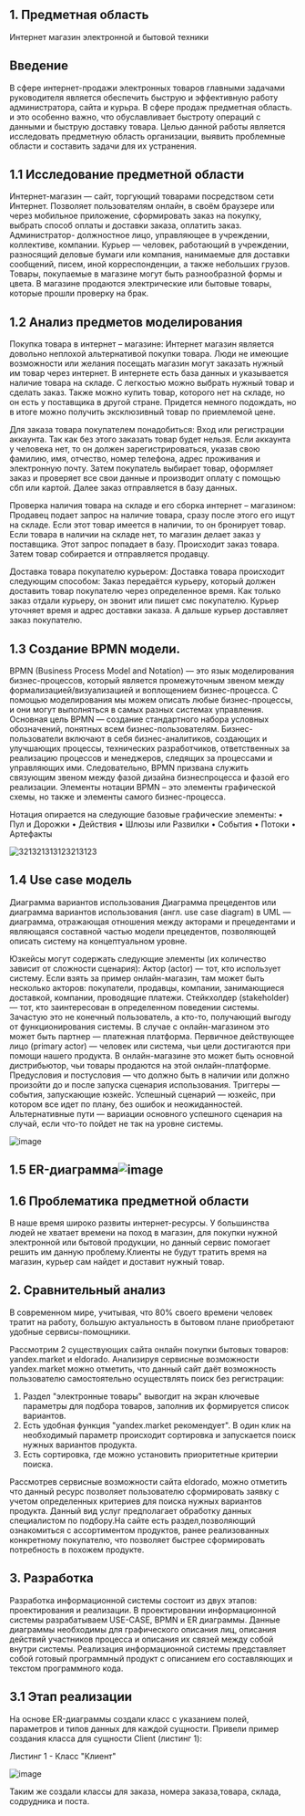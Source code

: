 ## 1. Предметная область
Интернет магазин электронной и бытовой техники
## Введение
В сфере интернет-продажи электронных товаров главными задачами руководителя является обеспечить быструю и эффективную работу администратора, сайта и курьра. В сфере продаж предметная область.
и это особенно важно, что обуславливает быстроту операций с данными и быструю доставку товара.
Целью данной работы является исследовать предметную область организации, выявить проблемные области и составить задачи для их устранения.
 
## 1.1 Исследование предметной области
Интернет-магазин — сайт, торгующий товарами посредством сети Интернет. Позволяет пользователям онлайн, в своём браузере или через мобильное приложение, сформировать заказ на покупку, выбрать способ оплаты и доставки заказа, оплатить заказ.
Администратор- должностное лицо, управляющее в учреждении, коллективе, компании.
Курьер — человек, работающий в учреждении, разносящий деловые бумаги или компания, нанимаемые для доставки сообщений, писем, иной корреспонденции, а также небольших грузов.
Товары, покупаемые в магазине могут быть разнообразной формы и цвета. В магазине продаются электрические или бытовые товары, которые прошли проверку на брак.

## 1.2 Анализ предметов моделирования
Покупка товара в интернет – магазине:
Интернет магазин является довольно неплохой альтернативой покупки товара. Люди не имеющие возможности или желания посещать магазин могут заказать нужный им товар через интернет. В интернете есть база данных и указывается наличие товара на складе. С легкостью можно выбрать нужный товар и сделать заказ. Также можно купить товар, которого нет на складе, но он есть у поставщика в другой стране. Придется немного подождать, но в итоге можно получить эксклюзивный товар по приемлемой цене.

Для заказа товара покупателем понадобиться:
Вход или регистрации аккаунта. Так как без этого заказать товар будет нельзя. Если аккаунта у человека нет, то он должен зарегистрироваться, указав свою фамилию, имя, отчество, номер телефона, адрес проживания и электронную почту. Затем покупатель выбирает товар, оформляет заказ и проверяет все свои данные и производит оплату с помощью сбп или картой. Далее заказ отправляется в базу данных.

Проверка наличия товара на складе и его сборка интернет – магазином:
Продавец подает запрос на наличие товара, сразу после этого его ищут на складе. Если этот товар имеется в наличии, то он бронирует товар. Если товара в наличии на складе нет, то магазин делает заказ у поставщика. Этот запрос попадает в базу. Происходит заказ товара. Затем товар собирается и отправляется продавцу.

Доставка товара покупателю курьером:
Доставка товара происходит следующим способом: Заказ передаётся курьеру, который должен доставить товар покупателю через определенное время. Как только заказ отдали курьеру, он звонит или пишет смс покупателю. Курьер уточняет время и адрес доставки заказа. А дальше курьер доставляет заказ покупателю.

## 1.3 Создание BPMN модели.
BPMN (Business Process Model and Notation) — это язык моделирования бизнес-процессов, который является промежуточным звеном между формализацией/визуализацией и воплощением бизнес-процесса. С помощью моделирования мы можем описать любые бизнес-процессы, и они могут выполняться в самых разных системах управления.
Основная цель BPMN — создание стандартного набора условных обозначений, понятных всем бизнес-пользователям. Бизнес-пользователи включают в себя бизнес-аналитиков, создающих и улучшающих процессы, технических разработчиков, ответственных за реализацию процессов и менеджеров, следящих за процессами и управляющих ими. Следовательно, BPMN призвана служить связующим звеном между фазой дизайна бизнеспроцесса и фазой его реализации.
Элементы нотации BPMN – это элементы графической схемы, но также и элементы самого бизнес-процесса.

Нотация опирается на следующие базовые графические элементы:
• Пул и Дорожки
• Действия
• Шлюзы или Развилки
• События
• Потоки
• Артефакты

![321321313123213123](https://user-images.githubusercontent.com/105587997/201195401-4c47da58-030e-4e83-8b6d-b971266a925a.png)


## 1.4 Use case модель
Диаграмма вариантов использования
Диаграмма прецедентов или диаграмма вариантов использования (англ. use case diagram) в UML — диаграмма, отражающая отношения между акторами и прецедентами и являющаяся составной частью модели прецедентов, позволяющей описать систему на концептуальном уровне.

Юзкейсы могут содержать следующие элементы (их количество зависит от сложности сценария):
Актор (actor) — тот, кто использует систему. Если взять за пример онлайн-магазин, там может быть несколько акторов: покупатели, продавцы, компании, занимающиеся доставкой, компании, проводящие платежи.
Стейкхолдер (stakeholder) — тот, кто заинтересован в определенном поведении системы. Зачастую это не конечный пользователь, а кто-то, получающий выгоду от функционирования системы. В случае с онлайн-магазином это может быть партнер — платежная платформа.
Первичное действующее лицо (primary actor) — человек или система, чьи цели достигаются при помощи нашего продукта. В онлайн-магазине это может быть основной дистрибьютор, чьи товары продаются на этой онлайн-платформе.
Предусловия и постусловия — что должно быть в наличии или должно произойти до и после запуска сценария использования.
Триггеры — события, запускающие юзкейс.
Успешный сценарий — юзкейс, при котором все идет по плану, без ошибок и неожиданностей.
Альтернативные пути — вариации основного успешного сценария на случай, если что-то пойдет не так на уровне системы.

![image](https://user-images.githubusercontent.com/105587997/193074254-a62b42d0-cd13-487f-8e51-c8bf7edd6f1c.png)

## 1.5 ER-диаграмма![image](https://user-images.githubusercontent.com/105587997/201217444-e2dcdcaf-32d2-406b-ba97-c85116babbd4.png)


## 1.6 Проблематика предметной области
В наше время широко развиты интернет-ресурсы. У большинства людей не хватает времени на поход в магазин, для покупки нужной электронной или бытовой продукции, но данный сервис помогает решить им данную проблему.Клиенты не будут тратить время на магазин, курьер сам найдет и доставит нужный товар.

## 2. Сравнительный анализ
В современном мире, учитывая, что 80% своего времени человек тратит на работу, большую актуальность в бытовом плане приобретают удобные сервисы-помощники.

Рассмотрим 2 существующих сайта онлайн покупки бытовых товаров: yandex.market и eldorado. Анализируя сервисные возможности yandex.market можно отметить, что данный сайт даёт возможность пользователю самостоятельно осуществлять поиск без регистрации:

1. Раздел "электронные товары" вывогдит на экран ключевые параметры для подбора товаров, заполнив их формируется список вариантов.
2. Есть удобная функция "yandex.market рекомендует". В один клик на необходимый параметр происходит сортировка и запускается поиск нужных вариантов продукта.
3. Есть сортировка, где можно установить приоритетные критерии поиска.

Рассмотрев сервисные возможности сайта eldorado, можно отметить что данный ресурс позволяет пользователю сформировать заявку с учетом определенных критериев для поиска нужных вариантов продукта. Данный вид услуг предполагает обработку данных специалистом по подбору.На сайте есть раздел,позволяющий ознакомиться с ассортиментом продуктов, ранее реализованных конкретному покупателю, что позволяет быстрее сформировать потребность в похожем продукте.

## 3. Разработка
Разработка информационной системы состоит из двух этапов: проектирования и реализации. В проектировании информационной системы разрабатываем USE-CASE, BPMN и ER диаграммы. Данные диаграммы необходимы для графического описания лиц, описания действий участников процесса и описания их связей между собой внутри системы. Реализация информационной системы представляет собой готовый программный продукт с описанием его составляющих и текстом программного кода.

## 3.1 Этап реализации
На основе ER-диаграммы создали класс с указанием полей, параметров и типов данных для каждой сущности. Привели пример создания класса для сущности Client (листинг 1):

Листинг 1 - Класс "Клиент"

![image](https://user-images.githubusercontent.com/105587997/201220859-9610e900-0681-45c5-842a-77bbbfd1e99f.png)

Таким же создали классы для заказа, номера заказа,товара, склада, содрудника и поста.





